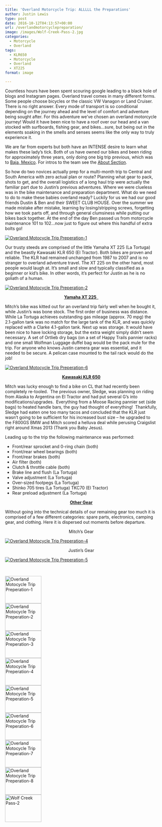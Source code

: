 ```yaml
---
title: 'Overland Motorcycle Trip: ALLLLL the Preparations'
author: Justin Lewis
type: post
date: 2016-10-12T04:13:57+00:00
url: /overlandmotorcyclepreparation/
image: /images/Wolf-Creek-Pass-2.jpg
categories:
  - Motorcycle
  - Overland
tags:
  - KLR650
  - Motorcycle
  - Overland
  - XT225
format: image

---
```

Countless hours have been spent scouring google leading to a black hole of blogs and Instagram pages. Overland travel comes in many different forms. Some people choose bicycles or the classic VW Vanagon or Land Cruiser. There is no right answer. Every mode of transport is so conditional depending on the journey ahead and the level of comfort and adventure being sought after. For this adventure we&#8217;ve chosen an overland motorcycle journey! Would it have been nice to have a roof over our head and a van stocked with surfboards, fishing gear, and bikes…sure, but being out in the elements soaking in the smells and senses seems like the only way to truly experience it.

We are far from experts but both have an INTENSE desire to learn what makes these lady’s tick. Both of us have owned our bikes and been riding for approximately three years, only doing one big trip previous, which was to [Baja, Mexico][1]. For intros to the team see the [About Section][2].<!--more-->

So how do two novices actually prep for a multi-month trip to Central and South America with zero actual plan or route? Planning what gear to pack, shots to get, and the overall logistics of a long haul trip were actually the familiar part due to Justin’s previous adventures. Where we were clueless was in the bike maintenance and preparation department. What do we need to do to make these babies overland ready? Luckily for us we had our good friends Dustin & Ben and their SWEET CLUB HOUSE. Over the summer we made mistake after mistake, learning by losing/stripping screws, forgetting how we took parts off, and through general clumsiness while putting our bikes back together. At the end of the day Ben passed us from motorcycle maintenance 101 to 102…now just to figure out where this handful of extra bolts go!

<div class="ngg-gallery-singlepic-image " style="">
  <a href="http://www.elevationupgrade.com/wp-content/gallery/Intro-to-Overland-Trip/Trip-Preperation-1.jpg"
		     title=""
             data-src="http://www.elevationupgrade.com/wp-content/gallery/Intro-to-Overland-Trip/Trip-Preperation-1.jpg"
             data-thumbnail="http://www.elevationupgrade.com/wp-content/gallery/Intro-to-Overland-Trip/thumbs/thumbs_Trip-Preperation-1.jpg"
             data-image-id="294"
             data-title="Overland Motocycle Trip Preperation-1"
             data-description=""
             target='_self'
             class="ngg-fancybox" rel="c4dd80414f9da13d19d9ce43656d3299"> <img class="ngg-singlepic"
             src="http://www.elevationupgrade.com/wp-content/gallery/Intro-to-Overland-Trip/dynamic/Trip-Preperation-1.jpg-nggid03294-ngg0dyn-0x0x100-00f0w010c010r110f110r010t010.jpg"
             alt="Overland Motocycle Trip Preperation-1"
             title="Overland Motocycle Trip Preperation-1"
 /> </a>
</div>

Our trusty steeds are comprised of the little Yamaha XT 225 (La Tortuga) and the beastly Kawasaki KLR 650 (El Tractor). Both bikes are proven and reliable. The KLR had remained unchanged from 1987 to 2007 and is no stranger to overland adventure travel. The XT 225 on the other hand, most people would laugh at. It’s small and slow and typically classified as a beginner or kid’s bike. In other words, it’s perfect for Justin as he is no goliath of a human.

<div class="ngg-gallery-singlepic-image " style="">
  <a href="http://www.elevationupgrade.com/wp-content/gallery/Intro-to-Overland-Trip/Trip-Preperation-2.jpg"
		     title=""
             data-src="http://www.elevationupgrade.com/wp-content/gallery/Intro-to-Overland-Trip/Trip-Preperation-2.jpg"
             data-thumbnail="http://www.elevationupgrade.com/wp-content/gallery/Intro-to-Overland-Trip/thumbs/thumbs_Trip-Preperation-2.jpg"
             data-image-id="295"
             data-title="Overland Motocycle Trip Preperation-2"
             data-description=""
             target='_self'
             class="ngg-fancybox" rel="41ad5f1f25988302de238e3e5123dbd4"> <img class="ngg-singlepic"
             src="http://www.elevationupgrade.com/wp-content/gallery/Intro-to-Overland-Trip/dynamic/Trip-Preperation-2.jpg-nggid03295-ngg0dyn-0x0x100-00f0w010c010r110f110r010t010.jpg"
             alt="Overland Motocycle Trip Preperation-2"
             title="Overland Motocycle Trip Preperation-2"
 /> </a>
</div>

<p style="text-align: center;">
  <strong><u>Yamaha XT 225  </u></strong>
</p>

Mitch’s bike was kitted out for an overland trip fairly well when he bought it, while Justin’s was bone stock. The first order of business was distance. While La Tortuga achieves outstanding gas mileage (approx. 70 mpg) the 2.1-gallon tank was no match for the large tank of the KLR, and was quickly replaced with a Clarke 4.1-gallon tank. Next up was storage. It would have been nice to have locking storage, but the extra weight simply didn’t seem necessary. A set of Ortlieb dry bags (on a set of Happy Trails pannier racks) and one small Wolfman Luggage duffel bag would be the pack mule for the trip. For anyone who knows Justin camera gear was essential, and it needed to be secure. A pelican case mounted to the tail rack would do the job!

<div class="ngg-gallery-singlepic-image " style="">
  <a href="http://www.elevationupgrade.com/wp-content/gallery/Intro-to-Overland-Trip/Trip-Preperation-6.jpg"
		     title=""
             data-src="http://www.elevationupgrade.com/wp-content/gallery/Intro-to-Overland-Trip/Trip-Preperation-6.jpg"
             data-thumbnail="http://www.elevationupgrade.com/wp-content/gallery/Intro-to-Overland-Trip/thumbs/thumbs_Trip-Preperation-6.jpg"
             data-image-id="299"
             data-title="Overland Motocycle Trip Preperation-6"
             data-description=""
             target='_self'
             class="ngg-fancybox" rel="63f72d301562321ad48bcb6b023b4863"> <img class="ngg-singlepic"
             src="http://www.elevationupgrade.com/wp-content/gallery/Intro-to-Overland-Trip/dynamic/Trip-Preperation-6.jpg-nggid03299-ngg0dyn-0x0x100-00f0w010c010r110f110r010t010.jpg"
             alt="Overland Motocycle Trip Preperation-6"
             title="Overland Motocycle Trip Preperation-6"
 /> </a>
</div>

<p style="text-align: center;">
  <strong><u>Kawasaki KLR 650</u></strong>
</p>

Mitch was lucky enough to find a bike on CL that had recently been completely re-tooled.  The previous owner, Sledge, was planning on riding from Alaska to Argentina on El Tractor and had put several G’s into modifications/upgrades.  Everything from a Moose Racing pannier set (side bags) to heated handle bars, the guy had thought of everything!  Thankfully, Sledge had eaten one too many tacos and concluded that the KLR just wasn’t going to be sufficient for his increased bust size – he upgraded to the F800GS BMW and Mitch scored a helluva deal while perusing Craigslist right around Xmas 2013 (Thank you Baby Jesus).

Leading up to the trip the following maintenance was performed:

  * Front/rear sprocket and 0-ring chain (both)
  * Front/rear wheel bearings (both)
  * Front/rear brakes (both)
  * Air filter (both)
  * Clutch & throttle cable (both)
  * Brake line and flush (La Tortuga)
  * Valve adjustment (La Tortuga)
  * Over-sized footpegs (La Tortuga)
  * Shinko 705 tires (La Tortuga) TKC70 (El Tractor)
  * Rear preload adjustment (La Tortuga)

<p style="text-align: center;">
  <strong><u>Other Gear</u></strong>
</p>

Without going into the technical details of our remaining gear too much it is comprised of a few different categories: spare parts, electronics, camping gear, and clothing. Here it is dispersed out moments before departure.

<p style="text-align: center;">
  Mitch&#8217;s Gear
</p>

<div class="ngg-gallery-singlepic-image " style="">
  <a href="http://www.elevationupgrade.com/wp-content/gallery/Intro-to-Overland-Trip/Trip-Preperation-4.jpg"
		     title=""
             data-src="http://www.elevationupgrade.com/wp-content/gallery/Intro-to-Overland-Trip/Trip-Preperation-4.jpg"
             data-thumbnail="http://www.elevationupgrade.com/wp-content/gallery/Intro-to-Overland-Trip/thumbs/thumbs_Trip-Preperation-4.jpg"
             data-image-id="297"
             data-title="Overland Motocycle Trip Preperation-4"
             data-description=""
             target='_self'
             class="ngg-fancybox" rel="263fcb29e5b88f288b6dc0f84a8e1c50"> <img class="ngg-singlepic"
             src="http://www.elevationupgrade.com/wp-content/gallery/Intro-to-Overland-Trip/dynamic/Trip-Preperation-4.jpg-nggid03297-ngg0dyn-0x0x100-00f0w010c010r110f110r010t010.jpg"
             alt="Overland Motocycle Trip Preperation-4"
             title="Overland Motocycle Trip Preperation-4"
 /> </a>
</div>

<p style="text-align: center;">
  Justin&#8217;s Gear
</p>

<div class="ngg-gallery-singlepic-image " style="">
  <a href="http://www.elevationupgrade.com/wp-content/gallery/Intro-to-Overland-Trip/Trip-Preperation-5.jpg"
		     title=""
             data-src="http://www.elevationupgrade.com/wp-content/gallery/Intro-to-Overland-Trip/Trip-Preperation-5.jpg"
             data-thumbnail="http://www.elevationupgrade.com/wp-content/gallery/Intro-to-Overland-Trip/thumbs/thumbs_Trip-Preperation-5.jpg"
             data-image-id="298"
             data-title="Overland Motocycle Trip Preperation-5"
             data-description=""
             target='_self'
             class="ngg-fancybox" rel="a60028d7228d7b3c64a9f3b6e46fc6cb"> <img class="ngg-singlepic"
             src="http://www.elevationupgrade.com/wp-content/gallery/Intro-to-Overland-Trip/dynamic/Trip-Preperation-5.jpg-nggid03298-ngg0dyn-0x0x100-00f0w010c010r110f110r010t010.jpg"
             alt="Overland Motocycle Trip Preperation-5"
             title="Overland Motocycle Trip Preperation-5"
 /> </a>
</div>

&nbsp;

<div
	class="ngg-galleryoverview ngg-ajax-pagination-none"
	id="ngg-gallery-1036-1">
  <!-- Thumbnails -->
  
  <div id="ngg-image-0" class="ngg-gallery-thumbnail-box" >
    <div class="ngg-gallery-thumbnail">
      <a href="http://www.elevationupgrade.com/wp-content/gallery/Intro-to-Overland-Trip/Trip-Preperation-1.jpg"
               title=""
               data-src="http://www.elevationupgrade.com/wp-content/gallery/Intro-to-Overland-Trip/Trip-Preperation-1.jpg"
               data-thumbnail="http://www.elevationupgrade.com/wp-content/gallery/Intro-to-Overland-Trip/thumbs/thumbs_Trip-Preperation-1.jpg"
               data-image-id="294"
               data-title="Overland Motocycle Trip Preperation-1"
               data-description=""
               data-image-slug="overland-motocycle-trip-preperation-1-3"
               class="ngg-fancybox" rel="1036"> <img
                    title="Overland Motocycle Trip Preperation-1"
                    alt="Overland Motocycle Trip Preperation-1"
                    src="http://www.elevationupgrade.com/wp-content/gallery/Intro-to-Overland-Trip/thumbs/thumbs_Trip-Preperation-1.jpg"
                    width="120"
                    height="90"
                    style="max-width:100%;"
 /> </a>
    </div>
  </div>
  
  <div id="ngg-image-1" class="ngg-gallery-thumbnail-box" >
    <div class="ngg-gallery-thumbnail">
      <a href="http://www.elevationupgrade.com/wp-content/gallery/Intro-to-Overland-Trip/Trip-Preperation-2.jpg"
               title=""
               data-src="http://www.elevationupgrade.com/wp-content/gallery/Intro-to-Overland-Trip/Trip-Preperation-2.jpg"
               data-thumbnail="http://www.elevationupgrade.com/wp-content/gallery/Intro-to-Overland-Trip/thumbs/thumbs_Trip-Preperation-2.jpg"
               data-image-id="295"
               data-title="Overland Motocycle Trip Preperation-2"
               data-description=""
               data-image-slug="overland-motocycle-trip-preperation-2-3"
               class="ngg-fancybox" rel="1036"> <img
                    title="Overland Motocycle Trip Preperation-2"
                    alt="Overland Motocycle Trip Preperation-2"
                    src="http://www.elevationupgrade.com/wp-content/gallery/Intro-to-Overland-Trip/thumbs/thumbs_Trip-Preperation-2.jpg"
                    width="120"
                    height="90"
                    style="max-width:100%;"
 /> </a>
    </div>
  </div>
  
  <div id="ngg-image-2" class="ngg-gallery-thumbnail-box" >
    <div class="ngg-gallery-thumbnail">
      <a href="http://www.elevationupgrade.com/wp-content/gallery/Intro-to-Overland-Trip/Trip-Preperation-3.jpg"
               title=""
               data-src="http://www.elevationupgrade.com/wp-content/gallery/Intro-to-Overland-Trip/Trip-Preperation-3.jpg"
               data-thumbnail="http://www.elevationupgrade.com/wp-content/gallery/Intro-to-Overland-Trip/thumbs/thumbs_Trip-Preperation-3.jpg"
               data-image-id="296"
               data-title="Overland Motocycle Trip Preperation-3"
               data-description=""
               data-image-slug="overland-motocycle-trip-preperation-3-3"
               class="ngg-fancybox" rel="1036"> <img
                    title="Overland Motocycle Trip Preperation-3"
                    alt="Overland Motocycle Trip Preperation-3"
                    src="http://www.elevationupgrade.com/wp-content/gallery/Intro-to-Overland-Trip/thumbs/thumbs_Trip-Preperation-3.jpg"
                    width="120"
                    height="90"
                    style="max-width:100%;"
 /> </a>
    </div>
  </div>
  
  <div id="ngg-image-3" class="ngg-gallery-thumbnail-box" >
    <div class="ngg-gallery-thumbnail">
      <a href="http://www.elevationupgrade.com/wp-content/gallery/Intro-to-Overland-Trip/Trip-Preperation-4.jpg"
               title=""
               data-src="http://www.elevationupgrade.com/wp-content/gallery/Intro-to-Overland-Trip/Trip-Preperation-4.jpg"
               data-thumbnail="http://www.elevationupgrade.com/wp-content/gallery/Intro-to-Overland-Trip/thumbs/thumbs_Trip-Preperation-4.jpg"
               data-image-id="297"
               data-title="Overland Motocycle Trip Preperation-4"
               data-description=""
               data-image-slug="overland-motocycle-trip-preperation-4-3"
               class="ngg-fancybox" rel="1036"> <img
                    title="Overland Motocycle Trip Preperation-4"
                    alt="Overland Motocycle Trip Preperation-4"
                    src="http://www.elevationupgrade.com/wp-content/gallery/Intro-to-Overland-Trip/thumbs/thumbs_Trip-Preperation-4.jpg"
                    width="120"
                    height="90"
                    style="max-width:100%;"
 /> </a>
    </div>
  </div>
  
  <div id="ngg-image-4" class="ngg-gallery-thumbnail-box" >
    <div class="ngg-gallery-thumbnail">
      <a href="http://www.elevationupgrade.com/wp-content/gallery/Intro-to-Overland-Trip/Trip-Preperation-5.jpg"
               title=""
               data-src="http://www.elevationupgrade.com/wp-content/gallery/Intro-to-Overland-Trip/Trip-Preperation-5.jpg"
               data-thumbnail="http://www.elevationupgrade.com/wp-content/gallery/Intro-to-Overland-Trip/thumbs/thumbs_Trip-Preperation-5.jpg"
               data-image-id="298"
               data-title="Overland Motocycle Trip Preperation-5"
               data-description=""
               data-image-slug="overland-motocycle-trip-preperation-5-3"
               class="ngg-fancybox" rel="1036"> <img
                    title="Overland Motocycle Trip Preperation-5"
                    alt="Overland Motocycle Trip Preperation-5"
                    src="http://www.elevationupgrade.com/wp-content/gallery/Intro-to-Overland-Trip/thumbs/thumbs_Trip-Preperation-5.jpg"
                    width="120"
                    height="90"
                    style="max-width:100%;"
 /> </a>
    </div>
  </div>
  
  <div id="ngg-image-5" class="ngg-gallery-thumbnail-box" >
    <div class="ngg-gallery-thumbnail">
      <a href="http://www.elevationupgrade.com/wp-content/gallery/Intro-to-Overland-Trip/Trip-Preperation-6.jpg"
               title=""
               data-src="http://www.elevationupgrade.com/wp-content/gallery/Intro-to-Overland-Trip/Trip-Preperation-6.jpg"
               data-thumbnail="http://www.elevationupgrade.com/wp-content/gallery/Intro-to-Overland-Trip/thumbs/thumbs_Trip-Preperation-6.jpg"
               data-image-id="299"
               data-title="Overland Motocycle Trip Preperation-6"
               data-description=""
               data-image-slug="overland-motocycle-trip-preperation-6-3"
               class="ngg-fancybox" rel="1036"> <img
                    title="Overland Motocycle Trip Preperation-6"
                    alt="Overland Motocycle Trip Preperation-6"
                    src="http://www.elevationupgrade.com/wp-content/gallery/Intro-to-Overland-Trip/thumbs/thumbs_Trip-Preperation-6.jpg"
                    width="120"
                    height="90"
                    style="max-width:100%;"
 /> </a>
    </div>
  </div>
  
  <div id="ngg-image-6" class="ngg-gallery-thumbnail-box" >
    <div class="ngg-gallery-thumbnail">
      <a href="http://www.elevationupgrade.com/wp-content/gallery/Intro-to-Overland-Trip/Trip-Preperation-7.jpg"
               title=""
               data-src="http://www.elevationupgrade.com/wp-content/gallery/Intro-to-Overland-Trip/Trip-Preperation-7.jpg"
               data-thumbnail="http://www.elevationupgrade.com/wp-content/gallery/Intro-to-Overland-Trip/thumbs/thumbs_Trip-Preperation-7.jpg"
               data-image-id="300"
               data-title="Overland Motocycle Trip Preperation-7"
               data-description=""
               data-image-slug="overland-motocycle-trip-preperation-7-3"
               class="ngg-fancybox" rel="1036"> <img
                    title="Overland Motocycle Trip Preperation-7"
                    alt="Overland Motocycle Trip Preperation-7"
                    src="http://www.elevationupgrade.com/wp-content/gallery/Intro-to-Overland-Trip/thumbs/thumbs_Trip-Preperation-7.jpg"
                    width="120"
                    height="90"
                    style="max-width:100%;"
 /> </a>
    </div>
  </div>
  
  <div id="ngg-image-7" class="ngg-gallery-thumbnail-box" >
    <div class="ngg-gallery-thumbnail">
      <a href="http://www.elevationupgrade.com/wp-content/gallery/Intro-to-Overland-Trip/Trip-Preperation-8.jpg"
               title=""
               data-src="http://www.elevationupgrade.com/wp-content/gallery/Intro-to-Overland-Trip/Trip-Preperation-8.jpg"
               data-thumbnail="http://www.elevationupgrade.com/wp-content/gallery/Intro-to-Overland-Trip/thumbs/thumbs_Trip-Preperation-8.jpg"
               data-image-id="301"
               data-title="Overland Motocycle Trip Preperation-8"
               data-description=""
               data-image-slug="overland-motocycle-trip-preperation-8-3"
               class="ngg-fancybox" rel="1036"> <img
                    title="Overland Motocycle Trip Preperation-8"
                    alt="Overland Motocycle Trip Preperation-8"
                    src="http://www.elevationupgrade.com/wp-content/gallery/Intro-to-Overland-Trip/thumbs/thumbs_Trip-Preperation-8.jpg"
                    width="120"
                    height="90"
                    style="max-width:100%;"
 /> </a>
    </div>
  </div>
  
  <div id="ngg-image-8" class="ngg-gallery-thumbnail-box" >
    <div class="ngg-gallery-thumbnail">
      <a href="http://www.elevationupgrade.com/wp-content/gallery/Intro-to-Overland-Trip/Wolf-Creek-Pass-2.jpg"
               title=""
               data-src="http://www.elevationupgrade.com/wp-content/gallery/Intro-to-Overland-Trip/Wolf-Creek-Pass-2.jpg"
               data-thumbnail="http://www.elevationupgrade.com/wp-content/gallery/Intro-to-Overland-Trip/thumbs/thumbs_Wolf-Creek-Pass-2.jpg"
               data-image-id="302"
               data-title="Wolf Creek Pass-2"
               data-description=""
               data-image-slug="wolf-creek-pass-2-5"
               class="ngg-fancybox" rel="1036"> <img
                    title="Wolf Creek Pass-2"
                    alt="Wolf Creek Pass-2"
                    src="http://www.elevationupgrade.com/wp-content/gallery/Intro-to-Overland-Trip/thumbs/thumbs_Wolf-Creek-Pass-2.jpg"
                    width="120"
                    height="90"
                    style="max-width:100%;"
 /> </a>
    </div>
  </div>
  
  <!-- Pagination -->
  
  <div class='ngg-clear'>
  </div>
</div>

 [1]: http://www.elevationupgrade.com/baja-the-adventure-of-la-tortuga-y-amigos/
 [2]: http://www.elevationupgrade.com/about/